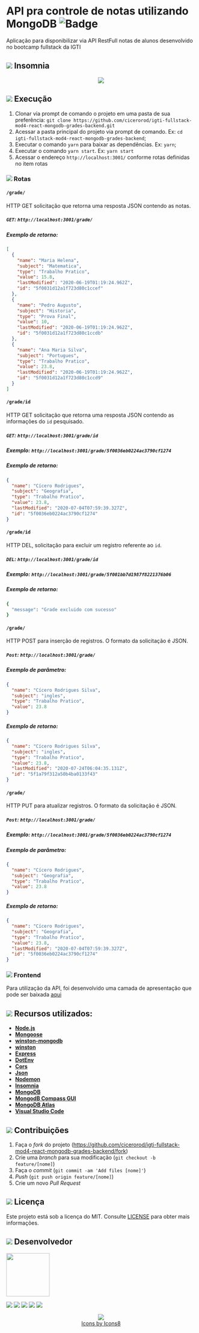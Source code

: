 # API pra controle de notas utilizando MongoDB ![Badge](https://img.shields.io/badge/Status-Conclu%C3%ADdo-green)

Aplicação para disponibilizar via API RestFull notas de alunos desenvolvido no bootcamp fullstack da IGTI

## <img src="https://img.icons8.com/ios-filled/20/000000/browser-window.png"/> Insomnia

<p align="center">
  <img src="https://github.com/cicerorod/igti-fullstack-mod4-react-mongodb-grades-backend/blob/master/img/tela.PNG">
</p>

<!--
## ![](https://img.icons8.com/ios-glyphs/20/000000/api.png)  API

`<link>` : <https://randomuser.me/api/?seed=javascript&results=100&nat=BR&noinfo> -->

## ![](https://img.icons8.com/metro/20/000000/run-command.png) Execução

1. Clonar via prompt de comando o projeto em uma pasta de sua preferência: `git clone https://github.com/cicerorod/igti-fullstack-mod4-react-mongodb-grades-backend.git`
2. Acessar a pasta principal do projeto via prompt de comando. Ex: `cd igti-fullstack-mod4-react-mongodb-grades-backend`;
3. Executar o comando `yarn` para baixar as dependências. Ex: `yarn`;
4. Executar o comando `yarn start`. Ex: `yarn start`
5. Acessar o endereço `http://localhost:3001/` conforme rotas definidas no item rotas

### ![](https://img.icons8.com/metro/20/000000/run-command.png) Rotas

#### `/grade/`

HTTP GET solicitação que retorna uma resposta JSON contendo as notas.

##### `GET`: `http://localhost:3001/grade/`

##### Exemplo de retorno:

```json
[
  {
    "name": "Maria Helena",
    "subject": "Matematica",
    "type": "Trabalho Pratico",
    "value": 15.8,
    "lastModified": "2020-06-19T01:19:24.962Z",
    "id": "5f0031d12a1f723d80c1ccef"
  },
  {
    "name": "Pedro Augusto",
    "subject": "Historia",
    "type": "Prova Final",
    "value": 10,
    "lastModified": "2020-06-19T01:19:24.962Z",
    "id": "5f0031d12a1f723d80c1ccdb"
  },
  {
    "name": "Ana Maria Silva",
    "subject": "Portugues",
    "type": "Trabalho Pratico",
    "value": 23.8,
    "lastModified": "2020-06-19T01:19:24.962Z",
    "id": "5f0031d12a1f723d80c1ccd9"
  }
]
```

#### `/grade/id`

HTTP GET solicitação que retorna uma resposta JSON contendo as informações do `id` pesquisado.

##### `GET`: `http://localhost:3001/grade/id`

##### Exemplo: `http://localhost:3001/grade/5f0036eb0224ac3790cf1274`

##### Exemplo de retorno:

```json
{
  "name": "Cícero Rodrigues",
  "subject": "Geografia",
  "type": "Trabalho Pratico",
  "value": 23.8,
  "lastModified": "2020-07-04T07:59:39.327Z",
  "id": "5f0036eb0224ac3790cf1274"
}
```

#### `/grade/id`

HTTP DEL, solicitação para excluir um registro referente ao `id`.

##### `DEL`: `http://localhost:3001/grade/id`

##### Exemplo: `http://localhost:3001/grade/5f001bb7d1987f8221376b06`

##### Exemplo de retorno:

```bash
{
  "message": "Grade excluido com sucesso"
}


```

#### `/grade/`

HTTP POST para inserção de registros. O formato da solicitação é JSON.

##### `Post`: `http://localhost:3001/grade/`

##### Exemplo de parâmetro:

```json
{
  "name": "Cícero Rodrigues Silva",
  "subject": "ingles",
  "type": "Trabalho Pratico",
  "value": 23.8
}
```

##### Exemplo de retorno:

```Json
{
  "name": "Cícero Rodrigues Silva",
  "subject": "ingles",
  "type": "Trabalho Pratico",
  "value": 23.8,
  "lastModified": "2020-07-24T06:04:35.131Z",
  "id": "5f1a79f312a50b4ba0133f43"
}

```

#### `/grade/`

HTTP PUT para atualizar registros. O formato da solicitação é JSON.

##### `Post`: `http://localhost:3001/grade/`

##### Exemplo: `http://localhost:3001/grade/5f0036eb0224ac3790cf1274`

##### Exemplo de parâmetro:

```json
{
  "name": "Cícero Rodrigues",
  "subject": "Geografia",
  "type": "Trabalho Pratico",
  "value": 23.8
}
```

##### Exemplo de retorno:

```Json
{
  "name": "Cícero Rodrigues",
  "subject": "Geografia",
  "type": "Trabalho Pratico",
  "value": 23.8,
  "lastModified": "2020-07-04T07:59:39.327Z",
  "id": "5f0036eb0224ac3790cf1274"
}

```

### ![](https://img.icons8.com/wired/20/000000/react.png) Frontend

Para utilização da API, foi desenvolvido uma camada de apresentação que pode ser baixada [aqui][frontend]

<!-- :hammer:-->

## ![](https://img.icons8.com/ios-filled/20/000000/hammer.png) Recursos utilizados:

- **[Node.js](https://nodejs.org/en/)**
- **[Mongoose](https://mongoosejs.com/docs/)**
- **[winston-mongodb](https://www.npmjs.com/package/winston-mongodb)**
- **[winston](https://www.npmjs.com/package/winston)**
- **[Express](https://expressjs.com/pt-br/)**
- **[DotEnv](https://www.npmjs.com/package/dotenv)**
- **[Cors](https://www.npmjs.com/package/cors)**
- **[Json](https://www.w3schools.com/js/js_json_intro.asp)**
- **[Nodemon](https://www.npmjs.com/package/nodemon)**
- **[Insomnia](https://insomnia.rest/download/)**
- **[MongoDB](https://www.mongodb.com/)**
- **[MongodB Compass GUI](https://www.mongodb.com/download-center/compass)**
- **[MongoDB Atlas](https://www.mongodb.com/cloud/atlas)**
- **[Visual Studio Code](https://code.visualstudio.com/?WT.mc_id=hackingcarreira_wmc-github-gllemos)**

## ![](https://img.icons8.com/ios-glyphs/20/000000/pull-request.png) Contribuições

1. Faça o _fork_ do projeto (<https://github.com/cicerorod/igti-fullstack-mod4-react-mongodb-grades-backend/fork>)
2. Crie uma _branch_ para sua modificação (`git checkout -b feature/[nome]`)
3. Faça o _commit_ (`git commit -am 'Add files [nome]'`)
4. _Push_ (`git push origin feature/[nome]`)
5. Crie um novo _Pull Request_

## ![](https://img.icons8.com/windows/20/000000/regular-document.png) Licença

Este projeto está sob a licença do MIT. Consulte [LICENSE](https://github.com/cicerorod/igti-fullstack-mod3-react-controle-de-notas-backend-hooks/blob/master/LICENSE) para obter mais informações.

## ![](https://img.icons8.com/ios-glyphs/22/000000/code-file.png) Desenvolvedor

<img src="https://avatars.githubusercontent.com/cicerorod" width=115>

[![](https://img.icons8.com/fluent/30/000000/github.png)](https://github.com/cicerorod)
[![](https://img.icons8.com/metro/25/000000/linkedin.png)](https://www.linkedin.com/in/c%C3%ADcero-rodrigues-89623784/)
[![](https://img.icons8.com/metro/25/000000/facebook.png)](https://www.facebook.com/cicero.rodrigues.90834)
[![](https://img.icons8.com/material-rounded/29/000000/instagram-new.png)](https://www.instagram.com/cicero_rod/)
[![](https://img.icons8.com/metro/26/000000/email.png)](mailto:cicerorod@gmail.com)

<p align="center">
  <img src="https://img.icons8.com/wired/32/000000/icons8-new-logo.png" >
  </br>
  <a href="https://icons8.com/icon/">Icons by Icons8</a>
  
</p>

[frontend]: https://github.com/cicerorod/igti-fullstack-mod3-react-controle-de-notas-frontend-hooks
